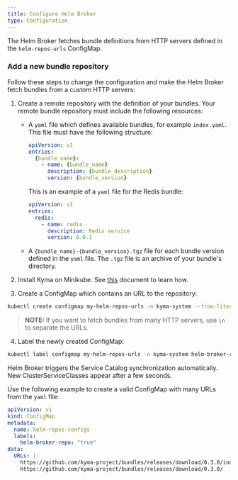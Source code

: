 ```yaml
---
title: Configure Helm Broker
type: Configuration
---
```


The Helm Broker fetches bundle definitions from HTTP servers defined in the `helm-repos-urls` ConfigMap.

### Add a new bundle repository

Follow these steps to change the configuration and make the Helm Broker fetch bundles from a custom HTTP servers:

1. Create a remote repository with the definition of your bundles. Your remote bundle repository must include the following resources:
    - A `yaml` file which defines available bundles, for example `index.yaml`.
      This file must have the following structure:
      ``` yaml
      apiVersion: v1
      entries:
        {bundle_name}:
          - name: {bundle_name}
            description: {bundle_description}
            version: {bundle_version}
      ```
      This is an example of a `yaml` file for the Redis bundle:
      ``` yaml
      apiVersion: v1
      entries:
        redis:
          - name: redis
            description: Redis service
            version: 0.0.1
      ```
    - A `{bundle_name}-{bundle_version}.tgz` file for each bundle version defined in the `yaml` file. The `.tgz` file is an archive of your bundle's directory.

2. Install Kyma on Minikube. See [this](/root/kyma#installation-install-kyma-locally-from-the-release) document to learn how.

3. Create a ConfigMap which contains an URL to the repository:
``` bash
kubectl create configmap my-helm-repos-urls -n kyma-system --from-literal=URLs=https://github.com/kyma-project/bundles/releases/download/latest/index-testing.yaml
```
>**NOTE:** If you want to fetch bundles from many HTTP servers, use `\n` to separate the URLs.

4. Label the newly created ConfigMap:
``` bash
kubectl label configmap my-helm-repos-urls -n kyma-system helm-broker-repo=true
```
 
Helm Broker triggers the Service Catalog synchronization automatically. New ClusterServiceClasses appear after a few seconds.

Use the following example to create a valid ConfigMap with many URLs from the `yaml` file:

``` yaml
apiVersion: v1
kind: ConfigMap
metadata:
  name: helm-repos-configs
  labels:
    helm-broker-repo: "true"
data:
  URLs: |-
    https://github.com/kyma-project/bundles/releases/download/0.3.0/index-testing.yaml
    https://github.com/kyma-project/bundles/releases/download/0.3.0/
```
